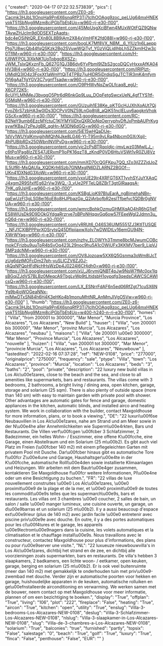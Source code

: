 {
"created": "2020-04-17 07:22:32.573839",
"pics": [
"https://lh3.googleusercontent.com/ZE0-z6-Cacmk3HJbL1IOnoHa9Pn6X6snqRfP3Tj7lclhOOAgg9zoc_peLUg64mxHNEKypkT51SbNyg9Mzm8ciPGbTbEt4Uo=w960-rj-e30-l100",
"https://lh3.googleusercontent.com/45MpUsgXciBfwn4MUxWOtFQZ9QNwTAvwZHJcIm9dODSEXTzAaqts-bdc4eOSiNtQR_EXn80L8B9jAm2X84xVmHFK2fd088I=w960-rj-e30-l100",
"https://lh3.googleusercontent.com/bogLK7Mf8VX_NBM__6_YlUz1n6LaeppPtg7U8wcQb44fqQSKzk2Bg2SVuwWQiTyf_YGzViQLidIhbLhSZZkmlH2w3c0TflM=w960-rj-e30-l100",
"https://lh3.googleusercontent.com/H-fJ9WFPOL3IXkNK1UoTpbgoBXSZz-JWM_TslxQKxznFb_Q627G1QJ3B6dv6YvPbml9IZbS2gcoDQCyHxxxAfKA04HV38l4=w960-rj-e30-l100",
"https://lh3.googleusercontent.com/IRlPlzt-UMidIQ3lO4z3FoxXt1aWmYtQjT4TPBz7juHlDR5jDrdiqSgJTCTlR3mK4mfymOfj6gAaTfgYGV3C7vgnfTsadw=w960-rj-e30-l100",
"https://lh3.googleusercontent.com/O9PHWyNqZwOLfcaq8_egU-X6CP72K5-8cUIYLMNMeJ3bvqgO5Ptr6dR6nkGp9Luu_DOpFetgSwcxUeN_4gfTYS1tf-G5MqM=w960-rj-e30-l100",
"https://lh3.googleusercontent.com/GUzujh1E38Ke_pKTGcHJJXhXoAUt7QjFyoZ6rS7zbHA3w0lDs3DCPvV0NZ59LnGp8tj8_aQiK51ncIELuv6apgknVhokGScX=w960-rj-e30-l100",
"https://lh3.googleusercontent.com/RC-82NeY9umb6EzcMYctuC1KlYMYliIDtxQXROpNqOerryphvDftJxPmbAUPrKygsywfKBaJ7zPeJgBR_qgHn-M3DN6dGQ=w960-rj-e30-l100",
"https://lh3.googleusercontent.com/5iE15wHQaDUe-1dVy1WUYqlKmvgjhjMQhNjJke8LG46-Yl-T95m9vLRa4Nbcm0GXrXgiI-4hPUBibRDx250WbnINVlPvDg=w960-rj-e30-l100",
"https://lh3.googleusercontent.com/yic2cPsBTRqoIdjc-imvLwz03MwILJ_-c6tPq1Pag8lzZES47JERxmP1loPK16qzT8_zKndP0VD6HtuVSWt1vR0ZU8VzMus=w960-rj-e30-l100",
"https://lh3.googleusercontent.com/mmXD70cQGFKpu7QQ_tZo3jIZZZjdJoZIL5UfRl-MsQAUla_XQDKrh6Szb7GNMxgIN6DZLARNZ2BGOf--UKn41DXNdG3XoWc=w960-rj-e30-l100",
"https://lh3.googleusercontent.com/vxxUE29jr4XRFGT6XT1yvhSYJuYXAqCJ4xgm2R9SfxIfEg62rVw3WQ_-3_vUe2PFTeLQ8ZBrT3gtGlRaagsA-7HK_g9JsHE=w960-rj-e30-l100",
"https://lh3.googleusercontent.com/KSBgLioK97BIuEarA_ngBimehaNBn-gaEwUzFl3gLS08ei16oE8o8HJPbazGp_Q2iArbofbR2eslTfbefyc1QDBr0gNVUA=w960-rj-e30-l100",
"https://lh3.googleusercontent.com/wmrcBphkOzmuGHMXqAO4hR6hG1jeFES8WlUsDk9D9DOkGYdgaRrzrve7oBPoNHqqvGq6ow57FEeeWgI2Jdmn3u_nQ6d-rw=w960-rj-e30-l100",
"https://lh3.googleusercontent.com/yRRUt6_O46S36UIM5551ZJ3KtITUSQE-_NFJ1CXlBPPPprXOSrytsQ45DfIpiiaxwXoIv7wDWlDtLv16emGU94N-XWrWYag=w960-rj-e30-l100",
"https://lh3.googleusercontent.com/nzhy_ELOWYh3Tmme8bcMJwumCOBcmokCFrizbu9uuTpR4bSvOq423L29noc9hu5A1cOWjUFx3KKMV7per9_LjpVJ3MPzdcNM=w960-rj-e30-l100",
"https://lh3.googleusercontent.com/OV8Jozoaw5XX6Q5Gsnma3oWm8lJcTzUg6dztMOFcDm27ph-yuSLICZV6ZJ0J-rAQqNPQpHFdNcHHsWzDp4J0224l6CHjdh0=w960-rj-e30-l100",
"https://lh3.googleusercontent.com/xU_J6rvmjQNBT4pJw9NsW7fMc0ox1lqsBGqiZJdVS7BLBz0MeqcA9TbgLyWp9tLltidsbH1oypqfg3qedsCAWCSCAWIcsQ=w960-rj-e30-l100",
"https://lh3.googleusercontent.com/LX_ESNrrFdAF6n5ed06RfZgt71cuSX6NYg9b4ioWOGeaNNx-mlMwDTxSN84h6H4K3eHKo4b1monuMhtNR_AnMmJIVgO5Vw=w960-rj-e30-l100"
],
"thumb": "https://lh3.googleusercontent.com/ZE0-z6-Cacmk3HJbL1IOnoHa9Pn6X6snqRfP3Tj7lclhOOAgg9zoc_peLUg64mxHNEKypkT51SbNyg9Mzm8ciPGbTbEt4Uo=w400-h240-n-rj-e30-l100",
"homes": [
"Villa",
"from 200001 to 300000",
"Mar Menor",
"Murcia Province",
"Los Alcazares",
"Los Alcazares",
"New Build"
],
"hauser": [
"Villa",
"von 200001 bis 300000",
"Mar Menor",
"provinz Murcia",
"Los Alcazares",
"Los Alcazares",
"neubau"
],
"maisons": [
"Villa",
"de 200001 \u00e0 300000",
"Mar Menor",
"Province Murcia",
"Los Alcazares",
"Los Alcazares",
"nouvelle"
],
"huizen": [
"Villa",
"van 200001 tot 300000",
"Mar Menor",
"provincie Murcia",
"Los Alcazares",
"Los Alcazares",
"Nieuwbouw"
],
"lastedited": "2022-02-16 07:37:28",
"ref": "NEW-0108",
"price": "277000",
"originalprice": "275000",
"frequency": "sale",
"ptype": "Villa",
"town": "Los Alcazares",
"province": "Murcia",
"location": "Los Alcazares",
"beds": "3",
"baths": "2",
"pool": "private",
"description": "22 luxury new build villas in Los Alc\u00e1zares, close to the beach and the sea, and close to all amenities like supermarkets, bars and restaurants. The villas come with 3 bedrooms, 2 bathrooms, a bright living / dining area, open kitchen, garage, storage and solarium (25 sqm). There is also plenty of outside space (more than 140 sm) with easy to maintain garden with private pool with shower. Other advantages are automatic gates for fence and garage, domestic appliances in the kitchen, automatic blinds, and installed airco and heating system. We work in collaboration with the builder, contact Maxgoldhouse for more information, plans, or to book a viewing.",
"DE": "22 luxuri\u00f6se Neubauvillen in Los Alc\u00e1zares, nahe am Strand und am Meer sowie in der N\u00e4he aller Annehmlichkeiten wie Superm\u00e4rkten, Bars und Restaurants. Die Villen verf\u00fcgen \u00fcber 3 Schlafzimmer, 2 Badezimmer, ein helles Wohn- / Esszimmer, eine offene K\u00fcche, eine Garage, einen Abstellraum und ein Solarium (25 m\u00b2). Es gibt auch viel Platz im Freien (\u00fcber 140 m2) mit einem pflegeleichten Garten mit privatem Pool mit Dusche. Dar\u00fcber hinaus gibt es automatische Tore f\u00fcr Z\u00e4une und Garage, Haushaltsger\u00e4te in der K\u00fcche, automatische Rolll\u00e4den sowie installierte Klimaanlagen und Heizungen. Wir arbeiten mit dem Bautr\u00e4ger zusammen, kontaktieren Sie Maxgoldhouse f\u00fcr weitere Informationen, Pl\u00e4ne oder um eine Besichtigung zu buchen.",
"FR": "22 villas de luxe nouvellement construites \u00e0 Los Alc\u00e1zares, \u00e0 proximit\u00e9 de la plage et de la mer, et \u00e0 proximit\u00e9 de toutes les commodit\u00e9s telles que les supermarch\u00e9s, bars et restaurants. Les villas ont 3 chambres \u00e0 coucher, 2 salles de bain, un salon / salle \u00e0 manger lumineux, une cuisine ouverte, un garage, un d\u00e9barras et un solarium (25 m\u00b2). Il y a aussi beaucoup d'espace ext\u00e9rieur (plus de 140 m2) avec jardin facile \u00e0 entretenir avec piscine priv\u00e9e avec douche. En outre, il y a des portes automatiques pour les cl\u00f4tures et le garage, les appareils \u00e9lectrom\u00e9nagers dans la cuisine, les volets automatiques et la climatisation et le chauffage install\u00e9s. Nous travaillons avec le constructeur, contactez Maxgoldhouse pour plus d'informations, des plans ou pour r\u00e9server une visite.",
"NL": "22 luxueuze nieuwbouwvilla's in Los Alc\u00e1zares, dichtbij het strand en de zee, en dichtbij alle voorzieningen zoals supermarkten, bars en restaurants. De villa's hebben 3 slaapkamers, 2 badkamers, een lichte woon- / eetkamer, open keuken, garage, berging en solarium (25 m\u00b2). Er is ook veel buitenruimte (meer dan 140 m2) met gemakkelijk te onderhouden tuin met priv\u00e9-zwembad met douche. Verder zijn er automatische poorten voor hekken en garage, huishoudelijke apparaten in de keuken, automatische rolluiken en ge\u00efnstalleerde airconditioning en verwarming. We werken samen met de bouwer, neem contact op met Maxgoldhouse voor meer informatie, plannen of om een bezichtiging te boeken.",
"display": "True",
"offplan": "True",
"living": "106",
"plot": "222",
"fireplace": "False",
"heating": "True",
"aircon": "True",
"kitchen": "open",
"utility": "True",
"enslug": "Villa-3-bedrooms-Los-Alcazares-NEW-0108",
"deslug": "Villa-3-Schlafzimmer-Los-Alcazares-NEW-0108",
"nlslug": "Villa-3-slaapkamer-in-Los-Alcazares-NEW-0108",
"slug": "Villa-de-3-chambres-a-Los-Alcazares-NEW-0108",
"solarium": "True",
"balconies": "true",
"furnished": "partly",
"topsix": "False",
"salestage": "0",
"beach": "True",
"golf": "True",
"luxury": "True",
"finca": "False",
"penthouse": "False",
"EUR": ""
}